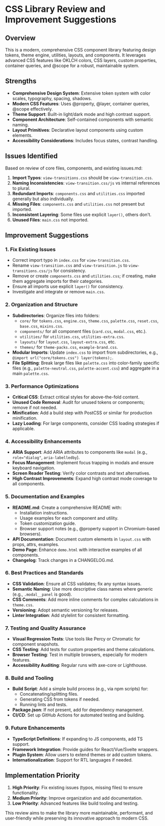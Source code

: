 # CSS Library Review and Improvement Suggestions

## Overview
This is a modern, comprehensive CSS component library featuring design tokens, theme engine, utilities, layouts, and components. It leverages advanced CSS features like OKLCH colors, CSS layers, custom properties, container queries, and @scope for a robust, maintainable system.

## Strengths
- **Comprehensive Design System**: Extensive token system with color scales, typography, spacing, shadows.
- **Modern CSS Features**: Uses @property, @layer, container queries, @scope effectively.
- **Theme Support**: Built-in light/dark mode and high contrast support.
- **Component Architecture**: Self-contained components with semantic naming.
- **Layout Primitives**: Declarative layout components using custom elements.
- **Accessibility Considerations**: Includes focus states, contrast handling.

## Issues Identified
Based on review of core files, components, and existing issues.md:

1. **Import Typos**: `view-transitions.css` should be `view-transition.css`.
2. **Naming Inconsistencies**: `view-transition.css/js` vs internal references to plural.
3. **Redundant Imports**: `components.css` and `utilities.css` imported generally but also individually.
4. **Missing Files**: `components.css` and `utilities.css` not present but imported.
5. **Inconsistent Layering**: Some files use explicit `layer()`, others don't.
6. **Unused Files**: `main.css` not imported.

## Improvement Suggestions

### 1. Fix Existing Issues
- Correct import typo in `index.css` for `view-transition.css`.
- Rename `view-transition.css` and `view-transition.js` to `view-transitions.css/js` for consistency.
- Remove or create `components.css` and `utilities.css`; if creating, make them aggregate imports for their categories.
- Ensure all imports use explicit `layer()` for consistency.
- Investigate and integrate or remove `main.css`.

### 2. Organization and Structure
- **Subdirectories**: Organize files into folders:
  - `core/` for `tokens.css`, `engine.css`, `theme.css`, `palette.css`, `reset.css`, `base.css`, `mixins.css`.
  - `components/` for all component files (`card.css`, `modal.css`, etc.).
  - `utilities/` for `utilities.css`, `utilities-extra.css`.
  - `layouts/` for `layout.css`, `layout-extra.css`, etc.
  - `themes/` for `theme-packs.css`, `example-brand.css`.
- **Modular Imports**: Update `index.css` to import from subdirectories, e.g., `@import url("core/tokens.css") layer(tokens);`.
- **File Splitting**: Break large files like `palette.css` into color-family specific files (e.g., `palette-neutral.css`, `palette-accent.css`) and aggregate in a main `palette.css`.

### 3. Performance Optimizations
- **Critical CSS**: Extract critical styles for above-the-fold content.
- **Unused Code Removal**: Audit for unused tokens or components; remove if not needed.
- **Minification**: Add a build step with PostCSS or similar for production minification.
- **Lazy Loading**: For large components, consider CSS loading strategies if applicable.

### 4. Accessibility Enhancements
- **ARIA Support**: Add ARIA attributes to components like `modal` (e.g., `role="dialog"`, `aria-labelledby`).
- **Focus Management**: Implement focus trapping in modals and ensure keyboard navigation.
- **Screen Reader Testing**: Verify color contrasts and text alternatives.
- **High Contrast Improvements**: Expand high contrast mode coverage to all components.

### 5. Documentation and Examples
- **README.md**: Create a comprehensive README with:
  - Installation instructions.
  - Usage examples for each component and utility.
  - Token customization guide.
  - Browser support notes (e.g., @property support in Chromium-based browsers).
- **API Documentation**: Document custom elements in `layout.css` with props, attrs, examples.
- **Demo Page**: Enhance `demo.html` with interactive examples of all components.
- **Changelog**: Track changes in a CHANGELOG.md.

### 6. Best Practices and Standards
- **CSS Validation**: Ensure all CSS validates; fix any syntax issues.
- **Semantic Naming**: Use more descriptive class names where generic (e.g., `.modal__panel` is good).
- **CSS Comments**: Add more inline comments for complex calculations in `theme.css`.
- **Versioning**: Adopt semantic versioning for releases.
- **Linter Integration**: Add stylelint for consistent formatting.

### 7. Testing and Quality Assurance
- **Visual Regression Tests**: Use tools like Percy or Chromatic for component snapshots.
- **CSS Testing**: Add tests for custom properties and theme calculations.
- **Browser Testing**: Test in multiple browsers, especially for modern features.
- **Accessibility Auditing**: Regular runs with axe-core or Lighthouse.

### 8. Build and Tooling
- **Build Script**: Add a simple build process (e.g., via npm scripts) for:
  - Concatenating/splitting files.
  - Generating CSS from tokens if needed.
  - Running lints and tests.
- **Package.json**: If not present, add for dependency management.
- **CI/CD**: Set up GitHub Actions for automated testing and building.

### 9. Future Enhancements
- **TypeScript Definitions**: If expanding to JS components, add TS support.
- **Framework Integration**: Provide guides for React/Vue/Svelte wrappers.
- **Plugin System**: Allow users to extend themes or add custom tokens.
- **Internationalization**: Support for RTL languages if needed.

## Implementation Priority
1. **High Priority**: Fix existing issues (typos, missing files) to ensure functionality.
2. **Medium Priority**: Improve organization and add documentation.
3. **Low Priority**: Advanced features like build tooling and testing.

This review aims to make the library more maintainable, performant, and user-friendly while preserving its innovative approach to modern CSS.
